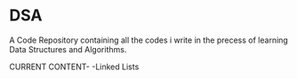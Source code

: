 # DSA

A Code Repository containing all the codes i write in the precess of learning Data Structures and Algorithms.

CURRENT CONTENT-
-Linked Lists
